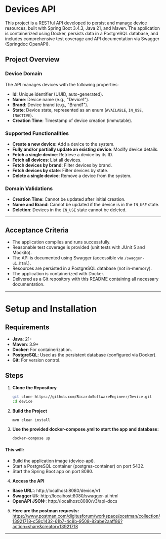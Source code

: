# Devices API
This project is a RESTful API developed to persist and manage device resources, built with Spring Boot 3.4.3, Java 21, and Maven. The application is containerized using Docker, persists data in a PostgreSQL database, and includes comprehensive test coverage and API documentation via Swagger (Springdoc OpenAPI).

## Project Overview

### Device Domain
The API manages devices with the following properties:
- **Id**: Unique identifier (UUID, auto-generated).
- **Name**: Device name (e.g., "Device1").
- **Brand**: Device brand (e.g., "Brand1").
- **State**: Device state, represented as an enum (`AVAILABLE`, `IN_USE`, `INACTIVE`).
- **Creation Time**: Timestamp of device creation (immutable).

### Supported Functionalities
- **Create a new device**: Add a device to the system.
- **Fully and/or partially update an existing device**: Modify device details.
- **Fetch a single device**: Retrieve a device by its ID.
- **Fetch all devices**: List all devices.
- **Fetch devices by brand**: Filter devices by brand.
- **Fetch devices by state**: Filter devices by state.
- **Delete a single device**: Remove a device from the system.

### Domain Validations
- **Creation Time**: Cannot be updated after initial creation.
- **Name and Brand**: Cannot be updated if the device is in the `IN_USE` state.
- **Deletion**: Devices in the `IN_USE` state cannot be deleted.

---

## Acceptance Criteria
- The application compiles and runs successfully.
- Reasonable test coverage is provided (unit tests with JUnit 5 and Mockito).
- The API is documented using Swagger (accessible via `/swagger-ui.html`).
- Resources are persisted in a PostgreSQL database (not in-memory).
- The application is containerized with Docker.
- Delivered as a Git repository with this README containing all necessary documentation.

---

# Setup and Installation

## Requirements
- **Java**: 21+
- **Maven**: 3.9+
- **Docker**: For containerization.
- **PostgreSQL**: Used as the persistent database (configured via Docker).
- **Git**: For version control.

## Steps
1. **Clone the Repository**
   ```bash
   git clone https://github.com/RicardoSoftwareEngineer/Device.git
   cd device
   
2. **Build the Project**
   ```bash
   mvn clean install

3. **Use the provided docker-compose.yml to start the app and database:**
   ```bash
   docker-compose up

#### This will:
- Build the application image (device-api).
- Start a PostgreSQL container (postgres-container) on port 5432.
- Start the Spring Boot app on port 8080.

4. **Access the API**
- **Base URL:**: http://localhost:8080/device/v1
- **Swagger UI:**: http://localhost:8080/swagger-ui.html
- **OpenAPI JSON:**: http://localhost:8080/v3/api-docs

5. **Here are the postman requests:**
   https://www.postman.com/digitusforum/workspace/postman/collection/13921718-c58c1432-61b7-4c8b-9508-82abe2aaff86?action=share&creator=13921718


---




